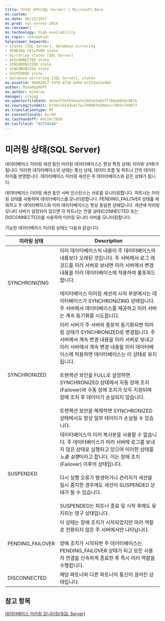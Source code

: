 ```yaml
---
title: 미러링 상태(SQL Server) | Microsoft Docs
ms.custom: ''
ms.date: 06/13/2017
ms.prod: sql-server-2014
ms.reviewer: ''
ms.technology: high-availability
ms.topic: conceptual
helpviewer_keywords:
- states [SQL Server], database mirroring
- PENDING_FAILOVER state
- mirroring states [SQL Server]
- DISCONNECTED state
- SYNCHRONIZING state
- SYNCHRONIZED state
- SUSPENDED state
- database mirroring [SQL Server], states
ms.assetid: 90062917-74f9-471b-b49e-bc153ae1a468
author: MikeRayMSFT
ms.author: mikeray
manager: craigg
ms.openlocfilehash: 9e3e3756f65baa7e1b62e3a84ff709a60b9c887b
ms.sourcegitcommit: 6fd8c1914de4c7ac24900fe388ecc7883c740077
ms.translationtype: MT
ms.contentlocale: ko-KR
ms.lasthandoff: 04/26/2020
ms.locfileid: "62754549"
---
```

# <a name="mirroring-states-sql-server"></a>미러링 상태(SQL Server)
  데이터베이스 미러링 세션 동안 미러된 데이터베이스는 항상 특정 상태( *미러링 상태*)가 됩니다. 이러한 데이터베이스의 상태는 통신 상태, 데이터 흐름 및 파트너 간의 데이터 차이를 반영합니다. 데이터베이스 미러링 세션은 주 데이터베이스와 같은 상태가 됩니다.  
  
 데이터베이스 미러링 세션 동안 서버 인스턴스는 서로를 모니터링합니다. 파트너는 미러링 상태를 사용하여 데이터베이스를 모니터링합니다. PENDING_FAILOVER 상태를 제외하고 주 데이터베이스와 미러 데이터베이스는 항상 동일한 상태입니다. 세션에 미러링 모니터 서버가 설정되어 있으면 각 파트너는 연결 상태(CONNECTED 또는 DISCONNECTED)를 사용하여 미러링 모니터 서버를 모니터링합니다.  
  
 가능한 데이터베이스 미러링 상태는 다음과 같습니다.  
  
|미러링 상태|Description|  
|---------------------|-----------------|  
|SYNCHRONIZING|미러 데이터베이스의 내용이 주 데이터베이스의 내용보다 오래된 것입니다. 주 서버에서 로그 레코드를 미러 서버로 보내면 미러 서버에서 변경 내용을 미러 데이터베이스에 적용하여 롤포워드합니다.<br /><br /> 데이터베이스 미러링 세션의 시작 부분에서는 데이터베이스가 SYNCHRONIZING 상태입니다. 주 서버에서 데이터베이스를 제공하고 미러 서버는 계속 동기화를 시도합니다.|  
|SYNCHRONIZED|미러 서버가 주 서버와 충분히 동기화되면 미러링 상태가 SYNCHRONIZED로 변경됩니다. 주 서버에서 계속 변경 내용을 미러 서버로 보내고 미러 서버에서 계속 변경 내용을 미러 데이터베이스에 적용하면 데이터베이스는 이 상태로 유지됩니다.<br /><br /> 트랜잭션 보안을 FULL로 설정하면 SYNCHRONIZED 상태에서 자동 장애 조치(Failover)와 수동 장애 조치가 모두 지원되며 장애 조치 후 데이터가 손실되지 않습니다.<br /><br /> 트랜잭션 보안을 해제하면 SYNCHRONIZED 상태에서도 항상 일부 데이터가 손실될 수 있습니다.|  
|SUSPENDED|데이터베이스의 미러 복사본을 사용할 수 없습니다. 주 데이터베이스가 미러 서버에 로그를 보내지 않은 상태로 실행되고 있으며 이러한 상태를 *노출 실행*이라고 합니다. 이는 장애 조치(Failover) 이후의 상태입니다.<br /><br /> 다시 실행 오류가 발생하거나 관리자가 세션을 일시 중지한 경우에도 세션이 SUSPENDED 상태가 될 수 있습니다.<br /><br /> SUSPENDED는 파트너 종료 및 시작 후에도 유지되는 영구 상태입니다.|  
|PENDING_FAILOVER|이 상태는 장애 조치가 시작되었지만 미러 역할로 전환되지 않은 주 서버에서만 나타납니다.<br /><br /> 장애 조치가 시작되면 주 데이터베이스는 PENDING_FAILOVER 상태가 되고 모든 사용자 연결을 신속하게 종료한 후 즉시 미러 역할을 수행합니다.|  
|DISCONNECTED|해당 파트너와 다른 파트너의 통신이 끊어진 상태입니다.|  
  
## <a name="see-also"></a>참고 항목  
 [데이터베이스 미러링 모니터링&#40;SQL Server&#41;](database-mirroring-sql-server.md)  
  
  
